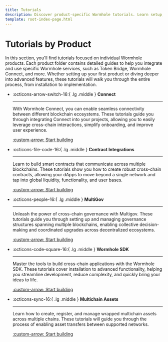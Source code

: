 ```yaml
---
title: Tutorials
description: Discover product-specific Wormhole tutorials. Learn setup, integration, and advanced features to develop cross-chain apps confidently.
template: root-index-page.html
---
```


# Tutorials by Product

In this section, you'll find tutorials focused on individual Wormhole products. Each product folder contains detailed guides to help you integrate and use specific Wormhole services, such as Token Bridge, Wormhole Connect, and more. Whether setting up your first product or diving deeper into advanced features, these tutorials will walk you through the entire process, from installation to implementation.

<div class="grid cards" markdown>

-   :octicons-arrow-switch-16:{ .lg .middle } **Connect**

    ---

    With Wormhole Connect, you can enable seamless connectivity between different blockchain ecosystems. These tutorials guide you through integrating Connect into your projects, allowing you to easily leverage cross-chain interactions, simplify onboarding, and improve user experience.

    [:custom-arrow: Start building](/docs/tutorials/connect/)

-   :octicons-file-code-16:{ .lg .middle } **Contract Integrations**

    ---

    Learn to build smart contracts that communicate across multiple blockchains. These tutorials show you how to create robust cross-chain contracts, allowing your dApps to move beyond a single network and tap into global liquidity, functionality, and user bases.

    [:custom-arrow: Start building](/docs/tutorials/solidity-sdk/)

-   :octicons-people-16:{ .lg .middle } **MultiGov**

    ---

    Unleash the power of cross-chain governance with Multigov. These tutorials guide you through setting up and managing governance structures spanning multiple blockchains, enabling collective decision-making and coordinated upgrades across decentralized ecosystems.

    [:custom-arrow: Start building](/docs/tutorials/multigov/)

-   :octicons-code-square-16:{ .lg .middle } **Wormhole SDK**

    ---

    Master the tools to build cross-chain applications with the Wormhole SDK. These tutorials cover installation to advanced functionality, helping you streamline development, reduce complexity, and quickly bring your ideas to life. 

    [:custom-arrow: Start building](/docs/tutorials/typescript-sdk/)

-   :octicons-sync-16:{ .lg .middle } **Multichain Assets**

    ---

    Learn how to create, register, and manage wrapped multichain assets across multiple chains. These tutorials will guide you through the process of enabling asset transfers between supported networks.

    [:custom-arrow: Start building](/docs/tutorials/multichain-assets/)

</div>
